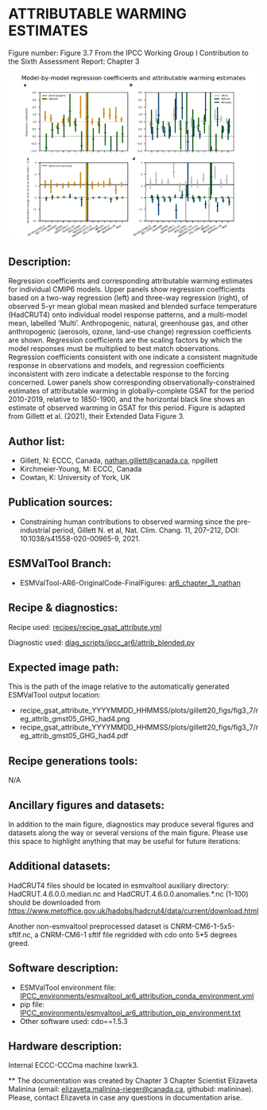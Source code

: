 
ATTRIBUTABLE WARMING ESTIMATES
============

Figure number: Figure 3.7
From the IPCC Working Group I Contribution to the Sixth Assessment Report: Chapter 3

![Figure 3.7](ar6_wg1_chap3_fig3_7_attributable_warming_estimates.png?raw=true)


Description:
------------
Regression coefficients and corresponding attributable warming estimates for individual CMIP6 models. Upper panels show regression coefficients based on a two-way regression (left) and three-way regression (right), of observed 5-yr mean global mean masked and blended surface temperature (HadCRUT4) onto individual model response patterns, and a multi-model mean, labelled ‘Multi’. Anthropogenic, natural, greenhouse gas, and other anthropogenic (aerosols, ozone, land-use change) regression coefficients are shown. Regression coefficients are the scaling factors by which the model responses must be multiplied to best match observations. Regression coefficients consistent with one indicate a consistent magnitude response in observations and models, and regression coefficients inconsistent with zero indicate a detectable response to the forcing concerned. Lower panels show corresponding observationally-constrained estimates of attributable warming in globally-complete GSAT for the period 2010-2019, relative to 1850-1900, and the horizontal black line shows an estimate of observed warming in GSAT for this period. Figure is adapted from Gillett et al. (2021), their Extended Data Figure 3.


Author list:
------------
- Gillett, N: ECCC, Canada, nathan.gillett@canada.ca, npgillett
- Kirchmeier-Young, M: ECCC, Canada
- Cowtan, K: University of York, UK


Publication sources:
--------------------
- Constraining human contributions to observed warming since the pre-industrial period, Gillett N. et al, Nat. Clim. Chang. 11, 207–212, DOI: 10.1038/s41558-020-00965-9, 2021. 


ESMValTool Branch:
------------------
- ESMValTool-AR6-OriginalCode-FinalFigures: [ar6_chapter_3_nathan](https://github.com/ipcc-wgi/ESMValTool-AR6-OriginalCode-FinalFigures/tree/ar6_chapter_3_nathan)


Recipe & diagnostics:
---------------------
Recipe used: [recipes/recipe_gsat_attribute.yml](https://github.com/ipcc-wgi/ESMValTool-AR6-OriginalCode-FinalFigures/blob/ar6_chapter_3_nathan/esmvaltool/recipes/recipe_gsat_attribute.yml)

Diagnostic used: [diag_scripts/ipcc_ar6/attrib_blended.py](https://github.com/ipcc-wgi/ESMValTool-AR6-OriginalCode-FinalFigures/tree/ar6_chapter_3_nathan/esmvaltool/diag_scripts/ipcc_ar6/attrib_blended.py)


Expected image path:
--------------------
This is the path of the image relative to the automatically generated ESMValTool output location:
- recipe_gsat_attribute_YYYYMMDD_HHMMSS/plots/gillett20_figs/fig3_7/reg_attrib_gmst05_GHG_had4.png
- recipe_gsat_attribute_YYYYMMDD_HHMMSS/plots/gillett20_figs/fig3_7/reg_attrib_gmst05_GHG_had4.pdf


Recipe generations tools: 
-------------------------
N/A


Ancillary figures and datasets:
-------------------------------
In addition to the main figure, diagnostics may produce several figures and datasets along the way or several versions of the main figure. Please use this space to highlight anything that may be useful for future iterations:


Additional datasets:
--------------------
HadCRUT4 files should be located in esmvaltool auxiliary directory:
HadCRUT.4.6.0.0.median.nc and HadCRUT.4.6.0.0.anomalies.*.nc (1-100) should be downloaded from https://www.metoffice.gov.uk/hadobs/hadcrut4/data/current/download.html 

Another non-esmvaltool preprocessed dataset is CNRM-CM6-1-5x5-sftlf.nc, a CNRM-CM6-1 sftlf file regridded with cdo onto 5*5 degrees greed. 
 
Software description:
---------------------
- ESMValTool environment file: [IPCC_environments/esmvaltool_ar6_attribution_conda_environment.yml](https://github.com/ipcc-wgi/ESMValTool-AR6-OriginalCode-FinalFigures/blob/main/IPCC_environments/esmvaltool_ar6_attribution_conda_environment.yml)
- pip file: [IPCC_environments/esmvaltool_ar6_attribution_pip_environment.txt](https://github.com/ipcc-wgi/ESMValTool-AR6-OriginalCode-FinalFigures/blob/main/IPCC_environments/esmvaltool_ar6_attribution_pip_environment.txt)
- Other software used: cdo==1.5.3


Hardware description:
---------------------
Internal ECCC-CCCma machine lxwrk3.

** The documentation was created by Chapter 3 Chapter Scientist Elizaveta Malinina (email: elizaveta.malinina-rieger@canada.ca, githubid: malininae). Please, contact Elizaveta in case any questions in documentation arise.
